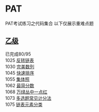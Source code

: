 # PAT
PAT考试练习之代码集合
以下仅展示重难点题
## [乙级](PATBasic)
已完成80/95    
1025 [反转链表](/PATBasic/Basic03/1025_反转链表/1025_反转链表.cpp)    
1030 [完美数列](/PATBasic/Basic03/1030_完美数列/1030_完美数列.cpp)    
1045 [快速排序](/PATBasic/Basic05/1045_快速排序/1045_快速排序.cpp)    
1055 [集体照](/PATBasic/Basic06/1055_集体照/1055_集体照.cpp)    
1062 [最简分数](/PATBasic/Basic07/1062_最简分数/1062_最简分数.cpp)    
1068 [万绿丛中一点红](/PATBasic/Basic07/1068_万绿丛中一点红/1068_万绿丛中一点红.cpp)    
1073 [多选题常见计分法](/PATBasic/Basic08/1073_多选题常见计分法/1073_多选题常见计分法.cpp)    
1075 [链表元素分类](/PATBasic/Basic08/1075_链表元素分类/1075_链表元素分类.cpp)    